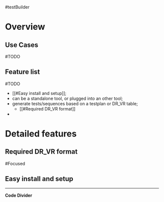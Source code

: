 #testBuilder
# Overview
## Use Cases
#TODO 
## Feature list
#TODO 
- [[#Easy install and setup]];
- can be a standalone tool, or plugged into an other tool;
- generate tests/sequences based on a testplan or DR_VR table;
	- [[#Required DR_VR format]]
- 


# Detailed features
## Required DR_VR format
#Focused 

## Easy install and setup



---
**Code Divider**


